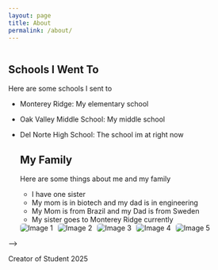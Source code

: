 ```yaml
---
layout: page
title: About
permalink: /about/
---
```

<style>
    /* Style looks pretty compact, trace grid-container and grid-item in the code */
    .grid-container {
        display: grid;
        grid-template-columns: repeat(auto-fill, minmax(150px, 1fr)); /* Dynamic columns */
        gap: 10px;
    }
    .grid-item {
        text-align: center;
    }
    .grid-item img {
        width: 100%;
        height: 100px; /* Fixed height for uniformity */
        object-fit: contain; /* Ensure the image fits within the fixed height */
    }
    .grid-item p {
        margin: 5px 0; /* Add some margin for spacing */
    }
     .image-gallery {
        display: flex;
        flex-wrap: nowrap;
        overflow-x: auto;
        gap: 10px;
        }

    .image-gallery img {
        max-height: 150px;
        object-fit: cover;
        border-radius: 5px;
    }
</style>

<!-- This grid_container class is for the CSS styling, the id is for JavaScript connection -->
<div class="grid-container" id="grid_container">
    <!-- content will be added here by JavaScript -->
</div>

<script>
    // 1. Make a connection to the HTML container defined in the HTML div
    var container = document.getElementById("grid_container"); // This container connects to the HTML div

    // 2. Define a JavaScript object for our http source and our data rows for the Living in the World grid
    var http_source = "https://upload.wikimedia.org/wikipedia/commons/";
    var living_in_the_world = [
        {"flag": "0/01/Flag_of_California.svg", "greeting": "Hey", "description": "California - forever"},
        {"flag": "0/05/Flag_of_Brazil.svg", "greeting": "ola", "description": "Brazil"},
        {"flag": "4/4c/Flag_of_Sweden.svg", "greeting": "Hej", "description": "Sweden"},
        {"flag": "a/a4/Flag_of_the_United_States.svg", "greeting": "Hello", "description": "USA"},
    ]; 
    
    // 3a. Consider how to update style count for size of container
    // The grid-template-columns has been defined as dynamic with auto-fill and minmax

    // 3b. Build grid items inside of our container for each row of data
    for (const location of living_in_the_world) {
        // Create a "div" with "class grid-item" for each row
        var gridItem = document.createElement("div");
        gridItem.className = "grid-item";  // This class name connects the gridItem to the CSS style elements
        // Add "img" HTML tag for the flag
        var img = document.createElement("img");
        img.src = http_source + location.flag; // concatenate the source and flag
        img.alt = location.flag + " Flag"; // add alt text for accessibility

        // Add "p" HTML tag for the description
        var description = document.createElement("p");
        description.textContent = location.description; // extract the description

        // Add "p" HTML tag for the greeting
        var greeting = document.createElement("p");
        greeting.textContent = location.greeting;  // extract the greeting

        // Append img and p HTML tags to the grid item DIV
        gridItem.appendChild(img);
        gridItem.appendChild(description);
        gridItem.appendChild(greeting);

        // Append the grid item DIV to the container DIV
        container.appendChild(gridItem);
    }
</script>
## Schools I Went To

Here are some schools I sent to

- Monterey Ridge: My elementary school
- Oak Valley Middle School: My middle school
- Del Norte High School: The school im at right now

  ## My Family

  Here are some things about me and my family

  - I have one sister
  - My mom is in biotech and my dad is in engineering
  - My Mom is from Brazil and my Dad is from Sweden
  - My sister goes to Monterey Ridge currently
 
  <div class="image-gallery">
  <img src="{{site.baseurl}}/images/about/download (6).jpeg" alt="Image 1">
  <img src="{{site.baseurl}}/images/about/download (7).jpeg" alt="Image 2">
  <img src="{{site.baseurl}}/images/about/download (8).jpeg" alt="Image 3">
  <img src="{{site.baseurl}}/images/about/download (9).jpeg" alt="Image 4">
  <img src="{{site.baseurl}}/images/about/download (10).jpeg" alt="Image 5">

</div>

<script src="https://utteranc.es/client.js"
        repo="MaTThewB0rg/Matthew_2025"
        issue-term="title"
        label="blogpost-comment"
        theme="github-light"
        crossorigin="anonymous"
        async>
</script>
-->


Creator of Student 2025
